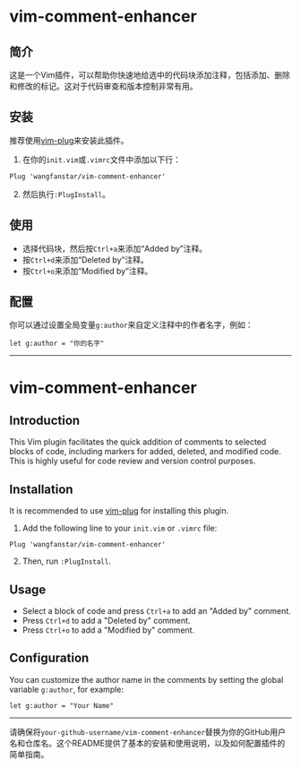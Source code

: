 # vim-comment-enhancer

## 简介

这是一个Vim插件，可以帮助你快速地给选中的代码块添加注释，包括添加、删除和修改的标记。这对于代码审查和版本控制非常有用。

## 安装

推荐使用[vim-plug](https://github.com/junegunn/vim-plug)来安装此插件。

1. 在你的`init.vim`或`.vimrc`文件中添加以下行：

```vim
Plug 'wangfanstar/vim-comment-enhancer'
```

2. 然后执行`:PlugInstall`。

## 使用

- 选择代码块，然后按`Ctrl+a`来添加“Added by”注释。
- 按`Ctrl+d`来添加“Deleted by”注释。
- 按`Ctrl+o`来添加“Modified by”注释。

## 配置

你可以通过设置全局变量`g:author`来自定义注释中的作者名字，例如：

```vim
let g:author = "你的名字"
```

---

# vim-comment-enhancer

## Introduction

This Vim plugin facilitates the quick addition of comments to selected blocks of code, including markers for added, deleted, and modified code. This is highly useful for code review and version control purposes.

## Installation

It is recommended to use [vim-plug](https://github.com/junegunn/vim-plug) for installing this plugin.

1. Add the following line to your `init.vim` or `.vimrc` file:

```vim
Plug 'wangfanstar/vim-comment-enhancer'
```

2. Then, run `:PlugInstall`.

## Usage

- Select a block of code and press `Ctrl+a` to add an "Added by" comment.
- Press `Ctrl+d` to add a "Deleted by" comment.
- Press `Ctrl+o` to add a "Modified by" comment.

## Configuration

You can customize the author name in the comments by setting the global variable `g:author`, for example:

```vim
let g:author = "Your Name"
```

---

请确保将`your-github-username/vim-comment-enhancer`替换为你的GitHub用户名和仓库名。这个README提供了基本的安装和使用说明，以及如何配置插件的简单指南。